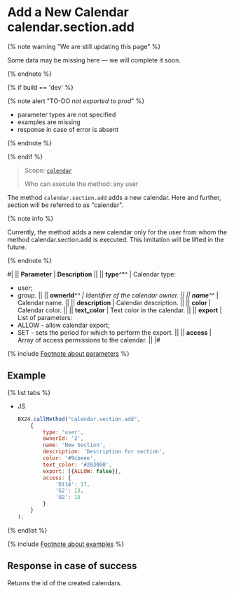 # Add a New Calendar calendar.section.add

{% note warning "We are still updating this page" %}

Some data may be missing here — we will complete it soon.

{% endnote %}

{% if build == 'dev' %}

{% note alert "TO-DO _not exported to prod_" %}

- parameter types are not specified
- examples are missing
- response in case of error is absent

{% endnote %}

{% endif %}

> Scope: [`calendar`](../scopes/permissions.md)
>
> Who can execute the method: any user

The method `calendar.section.add` adds a new calendar. Here and further, section will be referred to as "calendar".

{% note info %}

Currently, the method adds a new calendar only for the user from whom the method calendar.section.add is executed. This limitation will be lifted in the future.

{% endnote %}

#|
|| **Parameter** | **Description** ||
|| **type**^*^ | Calendar type: 
- user; 
- group. ||
|| **ownerId**^*^ | Identifier of the calendar owner. ||
|| **name**^*^ | Calendar name. ||
|| **description** | Calendar description. ||
|| **color** | Calendar color. ||
|| **text_color** | Text color in the calendar. ||
|| **export** | List of parameters: 
- ALLOW - allow calendar export; 
- SET - sets the period for which to perform the export. ||
|| **access** | Array of access permissions to the calendar. ||
|#

{% include [Footnote about parameters](../../_includes/required.md) %}

## Example

{% list tabs %}

- JS

    ```js
    BX24.callMethod("calendar.section.add",
        {
            type: 'user',
            ownerId: '2',
            name: 'New Section',
            description: 'Description for section',
            color: '#9cbeee',
            text_color: '#283000',
            export: [{ALLOW: false}],
            access: {
                'D114': 17,
                'G2': 13,
                'U2': 15
            }
        }
    );
    ```

{% endlist %}

{% include [Footnote about examples](../../_includes/examples.md) %}

## Response in case of success

Returns the id of the created calendars.